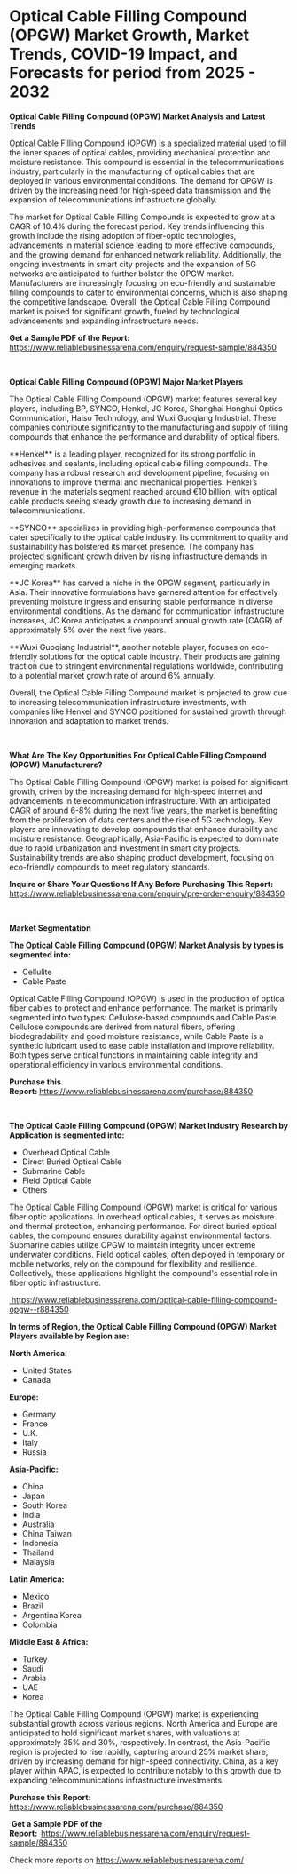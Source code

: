 <p><h1>Optical Cable Filling Compound (OPGW) Market Growth, Market Trends, COVID-19 Impact, and Forecasts for period from 2025 - 2032</h1></p><p><strong>Optical Cable Filling Compound (OPGW) Market Analysis and Latest Trends</strong></p>
<p><p>Optical Cable Filling Compound (OPGW) is a specialized material used to fill the inner spaces of optical cables, providing mechanical protection and moisture resistance. This compound is essential in the telecommunications industry, particularly in the manufacturing of optical cables that are deployed in various environmental conditions. The demand for OPGW is driven by the increasing need for high-speed data transmission and the expansion of telecommunications infrastructure globally.</p><p>The market for Optical Cable Filling Compounds is expected to grow at a CAGR of 10.4% during the forecast period. Key trends influencing this growth include the rising adoption of fiber-optic technologies, advancements in material science leading to more effective compounds, and the growing demand for enhanced network reliability. Additionally, the ongoing investments in smart city projects and the expansion of 5G networks are anticipated to further bolster the OPGW market. Manufacturers are increasingly focusing on eco-friendly and sustainable filling compounds to cater to environmental concerns, which is also shaping the competitive landscape. Overall, the Optical Cable Filling Compound market is poised for significant growth, fueled by technological advancements and expanding infrastructure needs.</p></p>
<p><strong>Get a Sample PDF of the Report:&nbsp;</strong> <a href="https://www.reliablebusinessarena.com/enquiry/request-sample/884350?utm_campaign=2632&utm_medium=2&utm_source=Github&utm_content=ia&utm_term=02042025&utm_id=optical-cable-filling-compound-opgw">https://www.reliablebusinessarena.com/enquiry/request-sample/884350</a></p>
<p>&nbsp;</p>
<p><strong>Optical Cable Filling Compound (OPGW) Major Market Players</strong></p>
<p><p>The Optical Cable Filling Compound (OPGW) market features several key players, including BP, SYNCO, Henkel, JC Korea, Shanghai Honghui Optics Communication, Haiso Technology, and Wuxi Guoqiang Industrial. These companies contribute significantly to the manufacturing and supply of filling compounds that enhance the performance and durability of optical fibers.</p><p>**Henkel** is a leading player, recognized for its strong portfolio in adhesives and sealants, including optical cable filling compounds. The company has a robust research and development pipeline, focusing on innovations to improve thermal and mechanical properties. Henkel’s revenue in the materials segment reached around €10 billion, with optical cable products seeing steady growth due to increasing demand in telecommunications.</p><p>**SYNCO** specializes in providing high-performance compounds that cater specifically to the optical cable industry. Its commitment to quality and sustainability has bolstered its market presence. The company has projected significant growth driven by rising infrastructure demands in emerging markets.</p><p>**JC Korea** has carved a niche in the OPGW segment, particularly in Asia. Their innovative formulations have garnered attention for effectively preventing moisture ingress and ensuring stable performance in diverse environmental conditions. As the demand for communication infrastructure increases, JC Korea anticipates a compound annual growth rate (CAGR) of approximately 5% over the next five years.</p><p>**Wuxi Guoqiang Industrial**, another notable player, focuses on eco-friendly solutions for the optical cable industry. Their products are gaining traction due to stringent environmental regulations worldwide, contributing to a potential market growth rate of around 6% annually.</p><p>Overall, the Optical Cable Filling Compound market is projected to grow due to increasing telecommunication infrastructure investments, with companies like Henkel and SYNCO positioned for sustained growth through innovation and adaptation to market trends.</p></p>
<p>&nbsp;</p>
<p><strong>What Are The Key Opportunities For Optical Cable Filling Compound (OPGW) Manufacturers?</strong></p>
<p><p>The Optical Cable Filling Compound (OPGW) market is poised for significant growth, driven by the increasing demand for high-speed internet and advancements in telecommunication infrastructure. With an anticipated CAGR of around 6-8% during the next five years, the market is benefiting from the proliferation of data centers and the rise of 5G technology. Key players are innovating to develop compounds that enhance durability and moisture resistance. Geographically, Asia-Pacific is expected to dominate due to rapid urbanization and investment in smart city projects. Sustainability trends are also shaping product development, focusing on eco-friendly compounds to meet regulatory standards.</p></p>
<p><strong>Inquire or Share Your Questions If Any Before Purchasing This Report:</strong> <a href="https://www.reliablebusinessarena.com/enquiry/pre-order-enquiry/884350?utm_campaign=2632&utm_medium=2&utm_source=Github&utm_content=ia&utm_term=02042025&utm_id=optical-cable-filling-compound-opgw">https://www.reliablebusinessarena.com/enquiry/pre-order-enquiry/884350</a></p>
<p>&nbsp;</p>
<p><strong>Market Segmentation</strong></p>
<p><strong>The Optical Cable Filling Compound (OPGW) Market Analysis by types is segmented into:</strong></p>
<p><ul><li>Cellulite</li><li>Cable Paste</li></ul></p>
<p><p>Optical Cable Filling Compound (OPGW) is used in the production of optical fiber cables to protect and enhance performance. The market is primarily segmented into two types: Cellulose-based compounds and Cable Paste. Cellulose compounds are derived from natural fibers, offering biodegradability and good moisture resistance, while Cable Paste is a synthetic lubricant used to ease cable installation and improve reliability. Both types serve critical functions in maintaining cable integrity and operational efficiency in various environmental conditions.</p></p>
<p><strong>Purchase this Report:&nbsp;</strong><a href="https://www.reliablebusinessarena.com/purchase/884350?utm_campaign=2632&utm_medium=2&utm_source=Github&utm_content=ia&utm_term=02042025&utm_id=optical-cable-filling-compound-opgw">https://www.reliablebusinessarena.com/purchase/884350</a></p>
<p>&nbsp;</p>
<p><strong>The Optical Cable Filling Compound (OPGW) Market Industry Research by Application is segmented into:</strong></p>
<p><ul><li>Overhead Optical Cable</li><li>Direct Buried Optical Cable</li><li>Submarine Cable</li><li>Field Optical Cable</li><li>Others</li></ul></p>
<p><p>The Optical Cable Filling Compound (OPGW) market is critical for various fiber optic applications. In overhead optical cables, it serves as moisture and thermal protection, enhancing performance. For direct buried optical cables, the compound ensures durability against environmental factors. Submarine cables utilize OPGW to maintain integrity under extreme underwater conditions. Field optical cables, often deployed in temporary or mobile networks, rely on the compound for flexibility and resilience. Collectively, these applications highlight the compound's essential role in fiber optic infrastructure.</p></p>
<p><a href="https://www.reliablebusinessarena.com/optical-cable-filling-compound-opgw--r884350?utm_campaign=2632&utm_medium=2&utm_source=Github&utm_content=ia&utm_term=02042025&utm_id=optical-cable-filling-compound-opgw">&nbsp;https://www.reliablebusinessarena.com/optical-cable-filling-compound-opgw--r884350</a></p>
<p><strong>In terms of Region, the Optical Cable Filling Compound (OPGW) Market Players available by Region are:</strong></p>
<p>
    <p> <strong> North America: </strong>
        <ul>
            <li>United States</li>
            <li>Canada</li>
        </ul>
        </p> 
    <p> <strong> Europe: </strong>
        <ul>
            <li>Germany</li>
            <li>France</li>
            <li>U.K.</li>
            <li>Italy</li>
            <li>Russia</li>
        </ul>
        </p> 
    <p> <strong> Asia-Pacific: </strong>
        <ul>
            <li>China</li>
            <li>Japan</li>
            <li>South Korea</li>
            <li>India</li>
            <li>Australia</li>
            <li>China Taiwan</li>
            <li>Indonesia</li>
            <li>Thailand</li>
            <li>Malaysia</li>
        </ul>
        </p> 
    <p> <strong> Latin America: </strong>
        <ul>
            <li>Mexico</li>
            <li>Brazil</li>
            <li>Argentina Korea</li>
            <li>Colombia</li>
        </ul>
        </p> 
    <p> <strong> Middle East & Africa: </strong>
        <ul>
            <li>Turkey</li>
            <li>Saudi</li>
            <li>Arabia</li>
            <li>UAE</li>
            <li>Korea</li>
        </ul>
    </p>
    </p>
<p><p>The Optical Cable Filling Compound (OPGW) market is experiencing substantial growth across various regions. North America and Europe are anticipated to hold significant market shares, with valuations at approximately 35% and 30%, respectively. In contrast, the Asia-Pacific region is projected to rise rapidly, capturing around 25% market share, driven by increasing demand for high-speed connectivity. China, as a key player within APAC, is expected to contribute notably to this growth due to expanding telecommunications infrastructure investments.</p></p>
<p><strong>Purchase this Report: </strong><a href="https://www.reliablebusinessarena.com/purchase/884350?utm_campaign=2632&utm_medium=2&utm_source=Github&utm_content=ia&utm_term=02042025&utm_id=optical-cable-filling-compound-opgw">https://www.reliablebusinessarena.com/purchase/884350</a></p>
<p>&nbsp;<strong>Get a Sample PDF of the Report:&nbsp;&nbsp;</strong><a href="https://www.reliablebusinessarena.com/enquiry/request-sample/884350?utm_campaign=2632&utm_medium=2&utm_source=Github&utm_content=ia&utm_term=02042025&utm_id=optical-cable-filling-compound-opgw">https://www.reliablebusinessarena.com/enquiry/request-sample/884350</a></p>
<p><strong></strong></p>
<p>Check more reports on <a href="https://www.reliablebusinessarena.com/?utm_campaign=2632&utm_medium=2&utm_source=Github&utm_content=ia&utm_term=02042025&utm_id=optical-cable-filling-compound-opgw">https://www.reliablebusinessarena.com/</a></p>